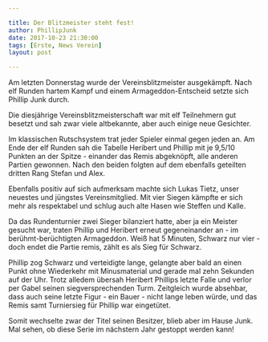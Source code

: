 ```yaml
---

title: Der Blitzmeister steht fest!
author: PhillipJunk
date: 2017-10-23 21:30:00
tags: [Erste, News Verein]
layout: post

---
```

Am letzten Donnerstag wurde der Vereinsblitzmeister ausgekämpft. Nach elf Runden hartem Kampf und einem Armageddon-Entscheid setzte sich Phillip Junk durch.
<!-- continue -->
Die diesjährige Vereinsblitzmeisterschaft war mit elf Teilnehmern gut besetzt und sah zwar viele altbekannte, aber auch einige neue Gesichter.

Im klassischen Rutschsystem trat jeder Spieler einmal gegen jeden an. Am Ende der elf Runden sah die Tabelle Heribert und Phillip mit je 9,5/10 Punkten an der Spitze - einander das Remis abgeknöpft, alle anderen Partien gewonnen. Nach den beiden folgten auf dem ebenfalls geteilten dritten Rang Stefan und Alex. 

Ebenfalls positiv auf sich aufmerksam machte sich Lukas Tietz, unser neuestes und jüngstes Vereinsmitglied. Mit vier Siegen kämpfte er sich mehr als respektabel und schlug auch alte Hasen wie Steffen und Kalle.

Da das Rundenturnier zwei Sieger bilanziert hatte, aber ja ein Meister gesucht war, traten Phillip und Heribert erneut gegeneinander an - im berühmt-berüchtigten Armageddon. Weiß hat 5 Minuten, Schwarz nur vier - doch endet die Partie remis, zählt es als Sieg für Schwarz.

Phillip zog Schwarz und verteidigte lange, gelangte aber bald an einen Punkt ohne Wiederkehr mit Minusmaterial und gerade mal zehn Sekunden auf der Uhr. Trotz alledem übersah Heribert Phillips letzte Falle und verlor per Gabel seinen siegversprechenden Turm. Zeitgleich wurde absehbar, dass auch seine letzte Figur - ein Bauer - nicht lange leben würde, und das Remis samt Turniersieg für Phillip war eingetütet.

Somit wechselte zwar der Titel seinen Besitzer, blieb aber im Hause Junk. Mal sehen, ob diese Serie im nächstern Jahr gestoppt werden kann!
